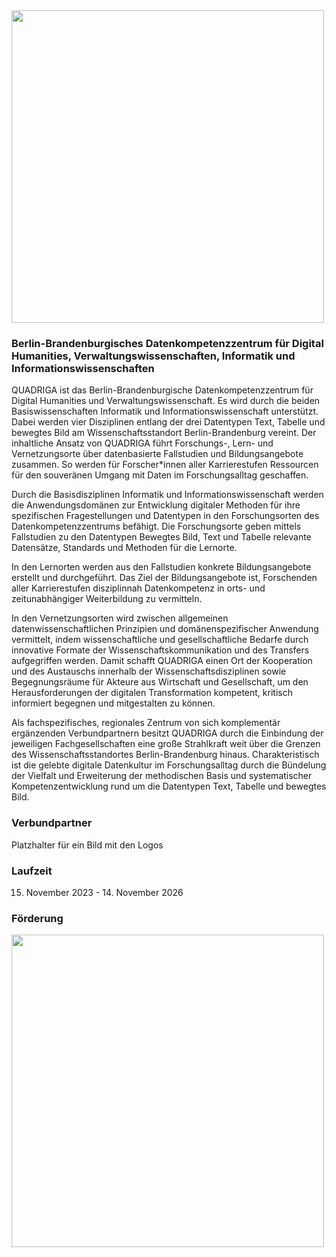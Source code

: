 <img src="https://github.com/quadriga-dk/quadriga-dk.github.io/assets/166709081/5c12adcd-43c0-4f45-908b-a83dd00af81f" width="500">


### Berlin-Brandenburgisches Datenkompetenzzentrum für Digital Humanities, Verwaltungswissenschaften, Informatik und Informationswissenschaften

QUADRIGA ist das Berlin-Brandenburgische Datenkompetenzzentrum für Digital Humanities und Verwaltungswissenschaft. Es wird durch die beiden Basiswissenschaften Informatik und Informationswissenschaft unterstützt. Dabei werden vier Disziplinen entlang der drei Datentypen Text, Tabelle und bewegtes Bild am Wissenschaftsstandort Berlin-Brandenburg vereint. Der inhaltliche Ansatz von QUADRIGA führt Forschungs-, Lern- und Vernetzungsorte über datenbasierte Fallstudien und Bildungsangebote zusammen. So werden für Forscher*innen aller Karrierestufen Ressourcen für den souveränen Umgang mit Daten im Forschungsalltag geschaffen.

Durch die Basisdisziplinen Informatik und Informationswissenschaft werden die Anwendungsdomänen zur Entwicklung digitaler Methoden für ihre spezifischen Fragestellungen und Datentypen in den Forschungsorten des Datenkompetenzzentrums befähigt. Die Forschungsorte geben mittels Fallstudien zu den Datentypen Bewegtes Bild, Text und Tabelle relevante Datensätze, Standards und Methoden für die Lernorte.

In den Lernorten werden aus den Fallstudien konkrete Bildungsangebote erstellt und durchgeführt. Das Ziel der Bildungsangebote ist, Forschenden aller Karrierestufen disziplinnah Datenkompetenz in orts- und zeitunabhängiger Weiterbildung zu vermitteln.

In den Vernetzungsorten wird zwischen allgemeinen datenwissenschaftlichen Prinzipien und domänenspezifischer Anwendung vermittelt, indem wissenschaftliche und gesellschaftliche Bedarfe durch innovative Formate der Wissenschaftskommunikation und des Transfers aufgegriffen werden. Damit schafft QUADRIGA einen Ort der Kooperation und des Austauschs innerhalb der Wissenschaftsdisziplinen sowie Begegnungsräume für Akteure aus Wirtschaft und Gesellschaft, um den Herausforderungen der digitalen Transformation kompetent, kritisch informiert begegnen und mitgestalten zu können.

Als fachspezifisches, regionales Zentrum von sich komplementär ergänzenden Verbundpartnern besitzt QUADRIGA durch die Einbindung der jeweiligen Fachgesellschaften eine große Strahlkraft weit über die Grenzen des Wissenschaftsstandortes Berlin-Brandenburg hinaus. Charakteristisch ist die gelebte digitale Datenkultur im Forschungsalltag durch die Bündelung der Vielfalt und Erweiterung der methodischen Basis und systematischer Kompetenzentwicklung rund um die Datentypen Text, Tabelle und bewegtes Bild. 

### Verbundpartner
Platzhalter für ein Bild mit den Logos

### Laufzeit
15. November 2023 -  14. November 2026

### Förderung 
<img src="https://github.com/quadriga-dk/quadriga-dk.github.io/assets/166709081/22746583-560a-47b4-8fb0-4fe26f169b8a" width="500">
